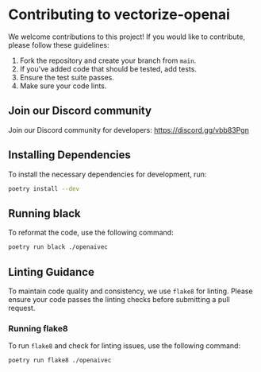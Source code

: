 # Contributing to vectorize-openai

We welcome contributions to this project! If you would like to contribute, please follow these guidelines:

1. Fork the repository and create your branch from `main`.
2. If you've added code that should be tested, add tests.
3. Ensure the test suite passes.
4. Make sure your code lints.

## Join our Discord community

Join our Discord community for developers: https://discord.gg/vbb83Pgn

## Installing Dependencies

To install the necessary dependencies for development, run:

```bash
poetry install --dev
```

## Running black

To reformat the code, use the following command:

```bash
poetry run black ./openaivec
```

## Linting Guidance

To maintain code quality and consistency, we use `flake8` for linting. Please ensure your code passes the linting checks before submitting a pull request.

### Running flake8

To run `flake8` and check for linting issues, use the following command:

```bash
poetry run flake8 ./openaivec
```
